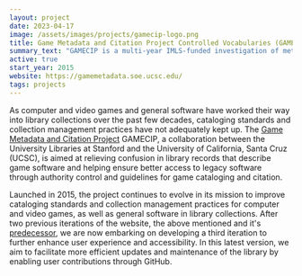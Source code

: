 ```yaml
---
layout: project
date: 2023-04-17
image: /assets/images/projects/gamecip-logo.png
title: Game Metadata and Citation Project Controlled Vocabularies (GAMECIP)
summary_text: "GAMECIP is a multi-year IMLS-funded investigation of metadata needs and citation practices surrounding computer games in instititutional collections."
active: true
start_year: 2015
website: https://gamemetadata.soe.ucsc.edu/
tags: projects
---
```


As computer and video games and general software have worked their way into library collections over the past few decades, cataloging standards and collection management practices have not adequately kept up. The [Game Metadata and Citation Project] GAMECIP, a collaboration between the University Libraries at Stanford and the University of California, Santa Cruz (UCSC), is aimed at relieving confusion in library records that describe game software and helping ensure better access to legacy software through authority control and guidelines for game cataloging and citation.

Launched in 2015, the project continues to evolve in its mission to improve cataloging standards and collection management practices for computer and video games, as well as general software in library collections. After two previous iterations of the website, the above mentioned and it's [predecessor], we are now embarking on developing a third iteration to further enhance user experience and accessibility. In this latest version, we aim to facilitate more efficient updates and maintenance of the library by enabling user contributions through GitHub.

[game metadata and citation project]: https://gamecip.soe.ucsc.edu/
[predecessor]: https://gamecip.soe.ucsc.edu/
